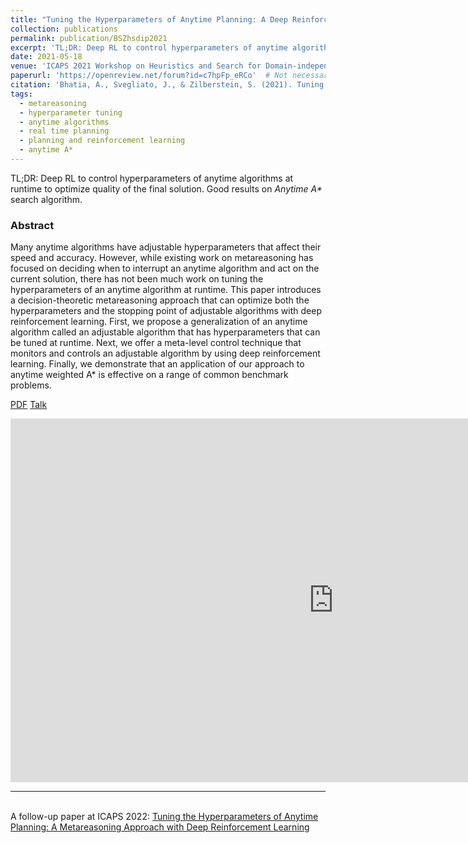 ```yaml
---
title: "Tuning the Hyperparameters of Anytime Planning: A Deep Reinforcement Learning Approach"
collection: publications
permalink: publication/BSZhsdip2021
excerpt: 'TL;DR: Deep RL to control hyperparameters of anytime algorithms at runtime to optimize quality of the final solution. Good results on _Anytime A*_ search algorithm.'
date: 2021-05-18
venue: 'ICAPS 2021 Workshop on Heuristics and Search for Domain-independent Planning'
paperurl: 'https://openreview.net/forum?id=c7hpFp_eRCo'  # Not necessarily a PDF. Can be an arxiv link or aaai link.
citation: 'Bhatia, A., Svegliato, J., & Zilberstein, S. (2021). Tuning the Hyperparameters of Anytime Planning: A Deep Reinforcement Learning Approach. In <i>ICAPS 2021 Workshop on Heuristics and Search for Domain-independent Planning.</i>'
tags:
  - metareasoning
  - hyperparameter tuning
  - anytime algorithms
  - real time planning
  - planning and reinforcement learning
  - anytime A*
---
```


<!-- Everything written here will come on the paper's own webpage. All the above data except the excerpt will also appear automatically. -->

TL;DR: Deep RL to control hyperparameters of anytime algorithms at runtime to optimize quality of the final solution. Good results on _Anytime A*_ search algorithm.

### Abstract
Many anytime algorithms have adjustable hyperparameters that affect their speed and accuracy. However, while existing work on metareasoning has focused on deciding when to interrupt an anytime algorithm and act on the current solution, there has not been much work on tuning the hyperparameters of an anytime algorithm at runtime. This paper introduces a decision-theoretic metareasoning approach that can optimize both the hyperparameters and the stopping point of adjustable algorithms with deep reinforcement learning. First, we propose a generalization of an anytime algorithm called an adjustable algorithm that has hyperparameters that can be tuned at runtime. Next, we offer a meta-level control technique that monitors and controls an adjustable algorithm by using deep reinforcement learning. Finally, we demonstrate that an application of our approach to anytime weighted A* is effective on a range of common benchmark problems.

<!-- Should be a pdf link: -->
[PDF](https://bhatiaabhinav.github.io/files/BSZhsdip2021.pdf)
[Talk](https://www.youtube.com/watch?v=6oiFsbbYOLM)

<iframe width="1034" height="582" src="https://www.youtube.com/embed/6oiFsbbYOLM" title="YouTube video player" frameborder="0" allow="accelerometer; autoplay; clipboard-write; encrypted-media; gyroscope; picture-in-picture" allowfullscreen></iframe>

---
\
A follow-up paper at ICAPS 2022: [Tuning the Hyperparameters of Anytime Planning: A Metareasoning Approach with Deep Reinforcement Learning](https://bhatiaabhinav.github.io/publication/BSNZicaps22)